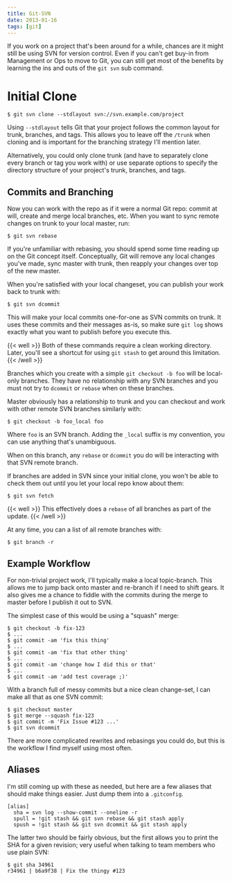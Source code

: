 ```yaml
---
title: Git-SVN
date: 2013-01-16
tags: [git]
---
```


If you work on a project that's been around for a while, chances are it 
might still be using SVN for version control. Even if you can't get 
buy-in from Management or Ops to move to Git, you can still get most of 
the benefits by learning the ins and outs of the `git svn` sub command.

# Initial Clone

```
$ git svn clone --stdlayout svn://svn.example.com/project
```

Using `--stdlayout` tells Git that your project follows the common 
layout for trunk, branches, and tags. This allows you to leave off the 
`/trunk` when cloning and is important for the branching strategy I'll 
mention later.

Alternatively, you could only clone trunk (and have to separately clone 
every branch or tag you work with) or use separate options to specify 
the directory structure of your project's trunk, branches, and tags.

## Commits and Branching

Now you can work with the repo as if it were a normal Git repo: commit 
at will, create and merge local branches, etc. When you want to sync 
remote changes on trunk to your local master, run:

```
$ git svn rebase
```

If you're unfamiliar with rebasing, you should spend some time reading 
up on the Git concept itself. Conceptually, Git will remove any local 
changes you've made, sync master with trunk, then reapply your changes 
over top of the new master.

When you're satisfied with your local changeset, you can publish your 
work back to trunk with:

```
$ git svn dcommit
```

This will make your local commits one-for-one as SVN commits on trunk. 
It uses these commits and their messages as-is, so make sure `git log` 
shows exactly what you want to publish before you execute this.

{{< well >}}
Both of these commands require a clean working directory. Later, you'll 
see a shortcut for using `git stash` to get around this limitation.
{{< /well >}}

Branches which you create with a simple `git checkout -b foo` will be 
local-only branches. They have no relationship with any SVN branches and 
you must not try to `dcommit` or `rebase` when on these branches.

Master obviously has a relationship to trunk and you can checkout and 
work with other remote SVN branches similarly with:

```
$ git checkout -b foo_local foo
```

Where `foo` is an SVN branch. Adding the `_local` suffix is my 
convention, you can use anything that's unambiguous.

When on this branch, any `rebase` or `dcommit` you do will be 
interacting with that SVN remote branch.

If branches are added in SVN since your initial clone, you won't be able 
to check them out until you let your local repo know about them:

```
$ git svn fetch
```

{{< well >}}
This effectively does a `rebase` of all branches as part of the update.
{{< /well >}}

At any time, you can a list of all remote branches with:

```
$ git branch -r
```

## Example Workflow

For non-trivial project work, I'll typically make a local topic-branch. 
This allows me to jump back onto master and re-branch if I need to shift 
gears. It also gives me a chance to fiddle with the commits during the 
merge to master before I publish it out to SVN.

The simplest case of this would be using a "squash" merge:

```
$ git checkout -b fix-123
$ ...
$ git commit -am 'fix this thing'
$ ...
$ git commit -am 'fix that other thing'
$ ...
$ git commit -am 'change how I did this or that'
$ ...
$ git commit -am 'add test coverage ;)'
```

With a branch full of messy commits but a nice clean change-set, I can 
make all that as one SVN commit:

```
$ git checkout master
$ git merge --squash fix-123
$ git commit -m 'Fix Issue #123 ...'
$ git svn dcommit
```

There are more complicated rewrites and rebasings you could do, but this 
is the workflow I find myself using most often.

## Aliases

I'm still coming up with these as needed, but here are a few aliases 
that should make things easier. Just dump them into a `.gitconfig`.

```
[alias]
  sha = svn log --show-commit --oneline -r
  spull = !git stash && git svn rebase && git stash apply
  spush = !git stash && git svn dcommit && git stash apply
```

The latter two should be fairly obvious, but the first allows you to 
print the SHA for a given revision; very useful when talking to team 
members who use plain SVN:

```
$ git sha 34961
r34961 | b6a9f38 | Fix the thingy #123
```
